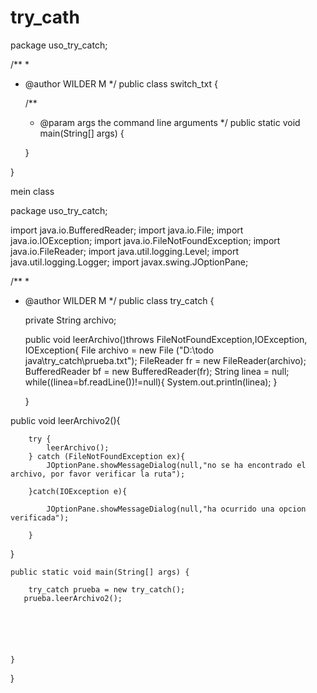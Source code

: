 # try_cath

package uso_try_catch;

/**
 *
 * @author WILDER M
 */
public class switch_txt {

    /**
     * @param args the command line arguments
     */
    public static void main(String[] args) {
        
        
        
        
    }
    
}



mein class

package uso_try_catch;

import java.io.BufferedReader;
import java.io.File;
import java.io.IOException;
import java.io.FileNotFoundException;
import java.io.FileReader;
import java.util.logging.Level;
import java.util.logging.Logger;
import javax.swing.JOptionPane;

/**
 *
 * @author WILDER M
 */
public class try_catch {

    private String archivo;
    
    public void leerArchivo()throws FileNotFoundException,IOException, IOException{
        File archivo = new File ("D:\\todo java\\try_catch\\prueba.txt");
        FileReader fr = new FileReader(archivo);
        BufferedReader bf = new BufferedReader(fr);
        String linea = null;
        while((linea=bf.readLine())!=null){
        System.out.println(linea); 
        }
       
    
    }

public void leerArchivo2(){
    
        try {
            leerArchivo();
        } catch (FileNotFoundException ex){
            JOptionPane.showMessageDialog(null,"no se ha encontrado el archivo, por favor verificar la ruta");
            
        }catch(IOException e){
            
            JOptionPane.showMessageDialog(null,"ha ocurrido una opcion verificada");
            
        }
        
}
    
    public static void main(String[] args) {
        
        try_catch prueba = new try_catch();
       prueba.leerArchivo2();
        
       
       
        
  
        
    }
  

    
}
